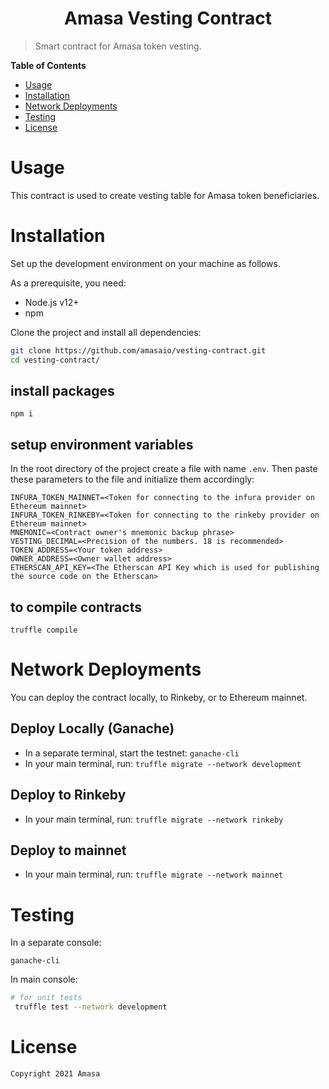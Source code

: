 <h1 align="center">Amasa Vesting Contract</h1>

> Smart contract for Amasa token vesting. 

**Table of Contents**

- [Usage](#-usage)
- [Installation](#-installation)
- [Network Deployments](#-network-deployments)
- [Testing](#-testing)
- [License](#-license)


# Usage

This contract is used to create vesting table for Amasa token beneficiaries.


# Installation

Set up the development environment on your machine as follows.

As a prerequisite, you need:

- Node.js v12+
- npm

Clone the project and install all dependencies:

```bash
git clone https://github.com/amasaio/vesting-contract.git
cd vesting-contract/
```

## install packages
```
npm i
```

## setup environment variables
In the root directory of the project create a file with name ```.env```. Then paste these parameters to the file and initialize them accordingly:

```
INFURA_TOKEN_MAINNET=<Token for connecting to the infura provider on Ethereum mainnet>
INFURA_TOKEN_RINKEBY=<Token for connecting to the rinkeby provider on Ethereum mainnet>
MNEMONIC=<Contract owner's mnemonic backup phrase>
VESTING_DECIMAL=<Precision of the numbers. 18 is recommended>
TOKEN_ADDRESS=<Your token address>
OWNER_ADDRESS=<Owner wallet address>
ETHERSCAN_API_KEY=<The Etherscan API Key which is used for publishing the source code on the Etherscan>
```

## to compile contracts
```
truffle compile
```



# Network Deployments

You can deploy the contract locally, to Rinkeby, or to Ethereum mainnet.

## Deploy Locally (Ganache)

* In a separate terminal, start the testnet: `ganache-cli`
* In your main terminal, run: `truffle migrate --network development`

## Deploy to Rinkeby

* In your main terminal, run: `truffle migrate --network rinkeby`

## Deploy to mainnet

* In your main terminal, run: `truffle migrate --network mainnet`


# Testing

In a separate console:
```console
ganache-cli
```

In main console:
```bash
# for unit tests
 truffle test --network development
```

# License

```
Copyright 2021 Amasa

```
